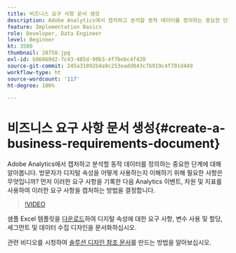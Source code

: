 ```yaml
---
title: 비즈니스 요구 사항 문서 생성
description: Adobe Analytics에서 캡처하고 분석할 동작 데이터를 정의하는 중요한 단계에 대해 알아봅니다.
feature: Implementation Basics
role: Developer, Data Engineer
level: Beginner
kt: 3580
thumbnail: 28758.jpg
exl-id: b86869d2-7c43-485d-98b3-4f7bebc4f420
source-git-commit: 245a31092b4a9c253eadd843c7b919c4f701d449
workflow-type: ht
source-wordcount: '117'
ht-degree: 100%

---
```


# 비즈니스 요구 사항 문서 생성{#create-a-business-requirements-document}

Adobe Analytics에서 캡처하고 분석할 동작 데이터를 정의하는 중요한 단계에 대해 알아봅니다. 방문자가 디지털 속성을 어떻게 사용하는지 이해하기 위해 필요한 사항은 무엇입니까? 먼저 이러한 요구 사항을 기록한 다음 Analytics 이벤트, 차원 및 지표를 사용하여 이러한 요구 사항을 캡처하는 방법을 결정합니다.

>[!VIDEO](https://video.tv.adobe.com/v/28758/?quality=12&learn=on)

샘플 Excel 템플릿을 [다운로드](assets/aa_en_BRD_SDR_template.xlsx)하여 디지털 속성에 대한 요구 사항, 변수 사용 및 할당, 세그먼트 및 데이터 수집 디자인을 문서화하십시오.

관련 비디오를 시청하여 [솔루션 디자인 참조 문서](creating-and-maintaining-an-sdr.md)를 만드는 방법을 알아보십시오.
